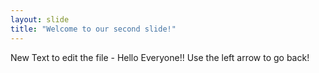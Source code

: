 ```yaml
---
layout: slide
title: "Welcome to our second slide!"
---
```

New Text to edit the file - Hello Everyone!!
Use the left arrow to go back!
